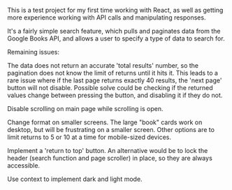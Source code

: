 This is a test project for my first time working with React, as well as getting more experience working with API calls and manipulating responses.

It's a fairly simple search feature, which pulls and paginates data from the Google Books API, and allows a user to specify a type of data to search for.


Remaining issues:

The data does not return an accurate 'total results' number, so the pagination does not know the limit of returns until it hits it. This leads to a rare issue where if the last page returns exactly 40 results, the 'next page' button will not disable. Possible solve could be checking if the returned values change between pressing the button, and disabling it if they do not.

Disable scrolling on main page while scrolling is open.

Change format on smaller screens. The large "book" cards work on desktop, but will be frustrating on a smaller screen. Other options are to limit returns to 5 or 10 at a time for mobile-sized devices.

Implement a 'return to top' button. An alternative would be to lock the header (search function and page scroller) in place, so they are always accessible.

Use context to implement dark and light mode.